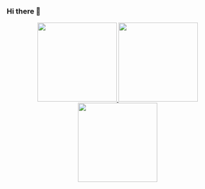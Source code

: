 ### Hi there 👋

<!--
**aline-tg/aline-tg** is a ✨ _special_ ✨ repository because its `README.md` (this file) appears on your GitHub profile.

Here are some ideas to get you started:

- 🔭 I’m currently working on ...
- 🌱 I’m currently learning ...
- 👯 I’m looking to collaborate on ...
- 🤔 I’m looking for help with ...
- 💬 Ask me about ...
- 📫 How to reach me: ...
- 😄 Pronouns: ...
- ⚡ Fun fact: ...
-->

<div align="center">
  <a href="https://github.com/aline-tg/">
  <img height="180em" src="https://github-readme-stats.vercel.app/api?username=aline-tg&show_icons=false&theme=aura&include_all_commits=true&count_private=true"/>
<img height="180em" src="https://github-readme-stats.vercel.app/api/top-langs/?username=aline-tg&layout=compact&langs_count=7&theme=aura&count_private=true"/>
<img height="180em" src="https://github-readme-stats.vercel.app/api/wakatime?username=aline-tg&layout=compact&langs_count=7&theme=aura&count_private=true"/>
